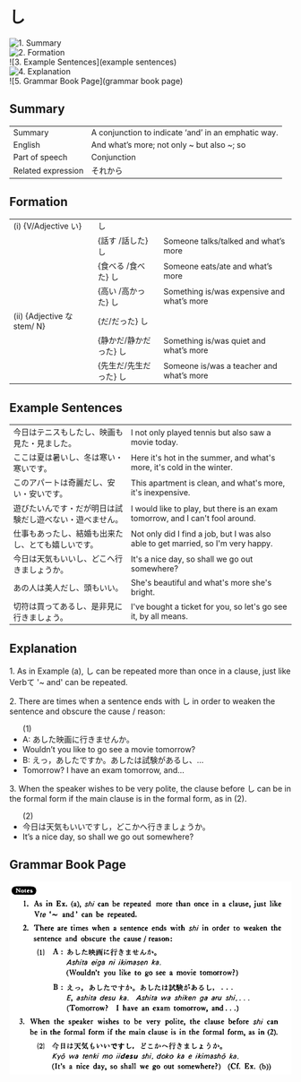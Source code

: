 # し

![1. Summary](summary)<br>
![2. Formation](formation)<br>
![3. Example Sentences](example sentences)<br>
![4. Explanation](explanation)<br>
![5. Grammar Book Page](grammar book page)<br>


## Summary

<table><tr>   <td>Summary</td>   <td>A conjunction to indicate ‘and’ in an emphatic way.</td></tr><tr>   <td>English</td>   <td>And what’s more; not only ~ but also ~; so</td></tr><tr>   <td>Part of speech</td>   <td>Conjunction</td></tr><tr>   <td>Related expression</td>   <td>それから</td></tr></table>

## Formation

<table class="table"> <tbody><tr class="tr head"> <td class="td"><span class="numbers">(i)</span> <span> <span class="bold">{V/Adjective い}</span></span></td> <td class="td"><span class="concept">し</span> </td> <td class="td"><span>&nbsp;</span></td> </tr> <tr class="tr"> <td class="td"><span>&nbsp;</span></td> <td class="td"><span>{話す /話した} <span class="concept">し</span></span></td> <td class="td"><span>Someone    talks/talked and what’s more</span></td> </tr> <tr class="tr"> <td class="td"><span>&nbsp;</span></td> <td class="td"><span>{食べる /食べた} <span class="concept">し</span></span></td> <td class="td"><span>Someone    eats/ate and what’s more</span></td> </tr> <tr class="tr"> <td class="td"><span>&nbsp;</span></td> <td class="td"><span>{高い /高かった} <span class="concept">し</span></span></td> <td class="td"><span>Something    is/was expensive and what’s more</span></td> </tr> <tr class="tr head"> <td class="td"><span class="numbers">(ii)</span> <span> <span class="bold">{Adjective な stem/   N}</span></span></td> <td class="td"><span>{<span class="concept">だ</span>/<span class="concept">だった</span>} <span class="concept">し</span></span></td> <td class="td"><span>&nbsp;</span></td> </tr> <tr class="tr"> <td class="td"><span>&nbsp;</span></td> <td class="td"><span>{静か<span class="concept">だ</span>/静か<span class="concept">だった</span>} <span class="concept">し</span></span></td> <td class="td"><span>Something    is/was quiet and what’s more</span></td> </tr> <tr class="tr"> <td class="td"><span>&nbsp;</span></td> <td class="td"><span>{先生<span class="concept">だ</span>/先生<span class="concept">だった</span>} <span class="concept">し</span></span></td> <td class="td"><span>Someone    is/was a teacher and what’s more</span></td> </tr></tbody></table>

## Example Sentences

<table><tr>   <td>今日はテニスもしたし、映画も見た・見ました。</td>   <td>I not only played tennis but also saw a movie today.</td></tr><tr>   <td>ここは夏は暑いし、冬は寒い・寒いです。</td>   <td>Here it's hot in the summer, and what's more, it's cold in the winter.</td></tr><tr>   <td>このアパートは奇麗だし、安い・安いです。</td>   <td>This apartment is clean, and what's more, it's inexpensive.</td></tr><tr>   <td>遊びたいんです・だが明日は試験だし遊べない・遊べません。</td>   <td>I would like to play, but there is an exam tomorrow, and I can't fool around.</td></tr><tr>   <td>仕事もあったし、結婚も出来たし、とても嬉しいです。</td>   <td>Not only did I find a job, but I was also able to get married, so I'm very happy.</td></tr><tr>   <td>今日は天気もいいし、どこへ行きましょうか。</td>   <td>It's a nice day, so shall we go out somewhere?</td></tr><tr>   <td>あの人は美人だし、頭もいい。</td>   <td>She's beautiful and what's more she's bright.</td></tr><tr>   <td>切符は買ってあるし、是非見に行きましょう。</td>   <td>I've bought a ticket for you, so let's go see it, by all means.</td></tr></table>

## Explanation

<p>1. As in Example (a), <span class="cloze">し</span> can be repeated more than once in a clause, just like Verbて '~ and' can be repeated.</p>  <p>2. There are times when a sentence ends with <span class="cloze">し</span> in order to weaken the sentence and obscure the cause / reason:</p>  <ul>(1) <li>A: あした映画に行きませんか。</li> <li>Wouldn’t you like to go see a movie tomorrow?</li> <div class="divide"></div> <li>B: えっ，あしたですか。あしたは試験がある<span class="cloze">し</span>、…</li> <li>Tomorrow? I have an exam tomorrow, and...</li> </ul>  <p>3. When the speaker wishes to be very polite, the clause before <span class="cloze">し</span> can be in the formal form if the main clause is in the formal form, as in (2).</p>  <ul>(2) <li>今日は天気もいいです<span class="cloze">し</span>，どこかへ行きましょうか。</li> <li>It’s a nice day, so shall we go out somewhere?</li> </ul>

## Grammar Book Page

![](../img/Basicし.png)


